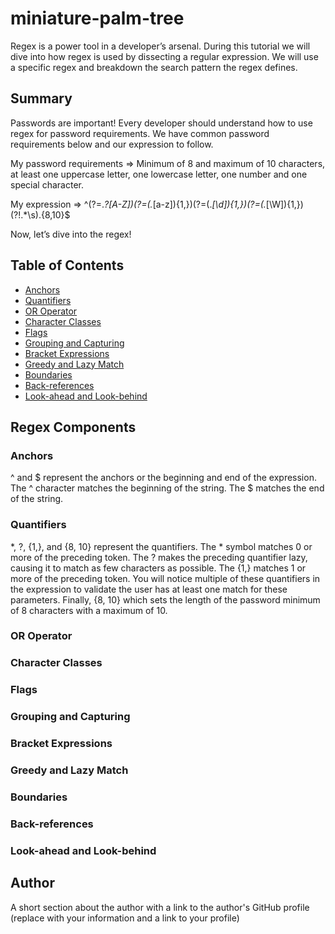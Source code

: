 # miniature-palm-tree

Regex is a power tool in a developer’s arsenal. During this tutorial we will dive into how regex is used by dissecting a regular expression. We will use a specific regex and breakdown the search pattern the regex defines.

## Summary

Passwords are important! Every developer should understand how to use regex for password requirements. We have common password requirements below and our expression to follow.

My password requirements => Minimum of 8 and maximum of 10 characters, at least one uppercase letter, one lowercase letter, one number and one special character.

My expression => ^(?=._?[A-Z])(?=(._[a-z]){1,})(?=(._[\d]){1,})(?=(._[\W]){1,})(?!.\*\s).{8,10}$

Now, let’s dive into the regex!

## Table of Contents

- [Anchors](#anchors)
- [Quantifiers](#quantifiers)
- [OR Operator](#or-operator)
- [Character Classes](#character-classes)
- [Flags](#flags)
- [Grouping and Capturing](#grouping-and-capturing)
- [Bracket Expressions](#bracket-expressions)
- [Greedy and Lazy Match](#greedy-and-lazy-match)
- [Boundaries](#boundaries)
- [Back-references](#back-references)
- [Look-ahead and Look-behind](#look-ahead-and-look-behind)

## Regex Components

### Anchors

^ and $ represent the anchors or the beginning and end of the expression. The ^ character matches the beginning of the string. The $ matches the end of the string.

### Quantifiers

*, ?, {1,}, and {8, 10} represent the quantifiers. The * symbol matches 0 or more of the preceding token. The ? makes the preceding quantifier lazy, causing it to match as few characters as possible. The {1,} matches 1 or more of the preceding token. You will notice multiple of these quantifiers in the expression to validate the user has at least one match for these parameters. Finally, {8, 10} which sets the length of the password minimum of 8 characters with a maximum of 10.

### OR Operator

### Character Classes

### Flags

### Grouping and Capturing

### Bracket Expressions

### Greedy and Lazy Match

### Boundaries

### Back-references

### Look-ahead and Look-behind

## Author

A short section about the author with a link to the author's GitHub profile (replace with your information and a link to your profile)
